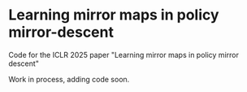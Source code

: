 # Learning mirror maps in policy mirror-descent
Code for the ICLR 2025 paper "Learning mirror maps in policy mirror descent"

Work in process, adding code soon.
